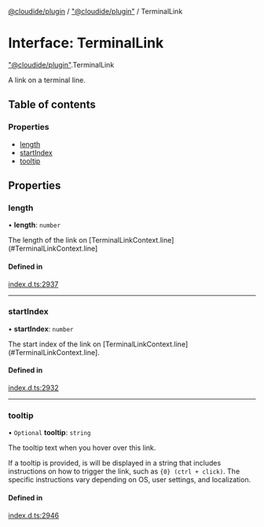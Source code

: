[@cloudide/plugin](../README.md) / ["@cloudide/plugin"](../modules/_cloudide_plugin_.md) / TerminalLink

# Interface: TerminalLink

["@cloudide/plugin"](../modules/_cloudide_plugin_.md).TerminalLink

A link on a terminal line.

## Table of contents

### Properties

- [length](cloudide_plugin_.TerminalLink.md#length)
- [startIndex](cloudide_plugin_.TerminalLink.md#startindex)
- [tooltip](cloudide_plugin_.TerminalLink.md#tooltip)

## Properties

### length

• **length**: `number`

The length of the link on [TerminalLinkContext.line](#TerminalLinkContext.line]

#### Defined in

[index.d.ts:2937](https://github.com/shuyaqian/cloudide-plugin-api/blob/26b31b9/index.d.ts#L2937)

___

### startIndex

• **startIndex**: `number`

The start index of the link on [TerminalLinkContext.line](#TerminalLinkContext.line].

#### Defined in

[index.d.ts:2932](https://github.com/shuyaqian/cloudide-plugin-api/blob/26b31b9/index.d.ts#L2932)

___

### tooltip

• `Optional` **tooltip**: `string`

The tooltip text when you hover over this link.

If a tooltip is provided, is will be displayed in a string that includes instructions on
how to trigger the link, such as `{0} (ctrl + click)`. The specific instructions vary
depending on OS, user settings, and localization.

#### Defined in

[index.d.ts:2946](https://github.com/shuyaqian/cloudide-plugin-api/blob/26b31b9/index.d.ts#L2946)
